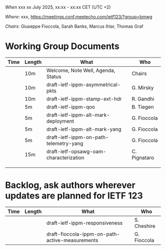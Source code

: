 *When*   xxx xx July 2025, xx:xx - xx:xx CET (UTC +2)

*Where:*  xxx, https://meetings.conf.meetecho.com/ietf123/?group=bmwg

*Chairs:* Giuseppe Fioccola, Sarah Banks, Marcus Ihlar, Thomas Graf

# Working Group Documents

| Time    | Length | What                                        | Who          |
|---------|--------|---------------------------------------------|--------------|
|         | 10m    | Welcome, Note Well, Agenda, Status          | Chairs       |
|         | 10m    | draft-ietf-ippm-asymmetrical-pkts           | G. Mirsky    |
|         | 10m    | draft-ietf-ippm-stamp-ext-hdr               | R. Gandhi    |
|         | 5m     | draft-ietf-ippm-qoo                         | B. Tiegen    |
|         | 5m     | draft-ietf-ippm-alt-mark-deployment         | G. Fioccola  |
|         | 5m     | draft-ietf-ippm-alt-mark-yang               | G. Fioccola  |
|         | 5m     | draft-ietf-ippm-on-path-telemetry-yang      | G. Fioccola  |
|         | 15m    | draft-ietf-opsawg-oam-characterization      | C. Pignataro |
|         |        |                                             |              |
|         |        |                                             |              |
|         |        |                                             |              |


# Backlog, ask authors wherever updates are planned for IETF 123

| Time    | Length | What                                        | Who          |
|---------|--------|---------------------------------------------|--------------|
|         |        | draft-ietf-ippm-responsiveness              | S. Cheshire  |
|         |        | draft-fioccola-ippm-on-path-active-measurements | G. Fioccola |